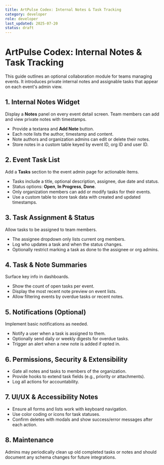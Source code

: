 ```yaml
---
title: ArtPulse Codex: Internal Notes & Task Tracking
category: developer
role: developer
last_updated: 2025-07-20
status: draft
---
```

# ArtPulse Codex: Internal Notes & Task Tracking

This guide outlines an optional collaboration module for teams managing events. It introduces private internal notes and assignable tasks that appear on each event's admin view.

## 1. Internal Notes Widget

Display a **Notes** panel on every event detail screen. Team members can add and view private notes with timestamps.

- Provide a textarea and **Add Note** button.
- Each note lists the author, timestamp and content.
- Note authors and organization admins can edit or delete their notes.
- Store notes in a custom table keyed by event ID, org ID and user ID.

## 2. Event Task List

Add a **Tasks** section to the event admin page for actionable items.

- Tasks include a title, optional description, assignee, due date and status.
- Status options: **Open**, **In Progress**, **Done**.
- Only organization members can add or modify tasks for their events.
- Use a custom table to store task data with created and updated timestamps.

## 3. Task Assignment & Status

Allow tasks to be assigned to team members.

- The assignee dropdown only lists current org members.
- Log who updates a task and when the status changes.
- Optionally restrict marking a task as done to the assignee or org admins.

## 4. Task & Note Summaries

Surface key info in dashboards.

- Show the count of open tasks per event.
- Display the most recent note preview on event lists.
- Allow filtering events by overdue tasks or recent notes.

## 5. Notifications (Optional)

Implement basic notifications as needed.

- Notify a user when a task is assigned to them.
- Optionally send daily or weekly digests for overdue tasks.
- Trigger an alert when a new note is added if opted in.

## 6. Permissions, Security & Extensibility

- Gate all notes and tasks to members of the organization.
- Provide hooks to extend task fields (e.g., priority or attachments).
- Log all actions for accountability.

## 7. UI/UX & Accessibility Notes

- Ensure all forms and lists work with keyboard navigation.
- Use color coding or icons for task statuses.
- Confirm deletes with modals and show success/error messages after each action.

## 8. Maintenance

Admins may periodically clean up old completed tasks or notes and should document any schema changes for future integrations.
